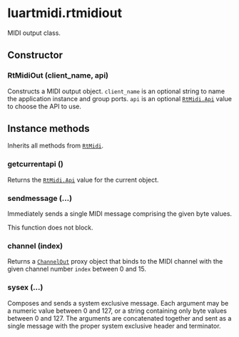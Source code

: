 # luartmidi.rtmidiout

MIDI output class.

## Constructor

### RtMidiOut (client_name, api)

Constructs a MIDI output object.
`client_name` is an optional string to name the application instance and group ports.
`api` is an optional [`RtMidi.Api`](./luartmidi.rtmidi.md) value to choose the API to use.

## Instance methods

Inherits all methods from [`RtMidi`](./luartmidi.rtmidi.md).

### getcurrentapi ()

Returns the [`RtMidi.Api`](./luartmidi.rtmidi.md) value for the current object.

### sendmessage (...)

Immediately sends a single MIDI message comprising the given byte values.

This function does not block.

### channel (index)

Returns a [`ChannelOut`](./luartmidi.channelout.md) proxy object that binds to
the MIDI channel with the given channel number `index` between 0 and 15.

### sysex (...)

Composes and sends a system exclusive message. Each argument may be a numeric
value between 0 and 127, or a string containing only byte values between 0 and
127. The arguments are concatenated together and sent as a single message with
the proper system exclusive header and terminator.
